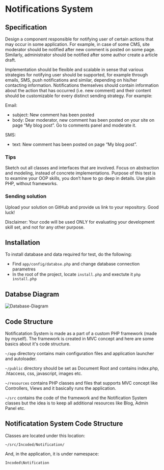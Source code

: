 # Notifications System


## Specification

Design a component responsible for notifying user of certain actions that may occur in some application. For example, 
in case of some CMS, site moderator should be notified after new comment is posted on some page. Similarly, 
administrator should be notified after some author create a article draft.

Implementation should be flexible and scalable in sense that various strategies for notifying user should be supported, 
for example through emails, SMS, push notifications and similar, depending on his/her contacting information. 
Notifications themselves should contain information about the action that has occurred (i.e. new comment) and their 
content should be customizable for every distinct sending strategy. For example:

Email:

+ subject: New comment has been posted
+ body: Dear moderator, new comment has been posted on your site on page “My blog post”. Go to comments panel and moderate it.

SMS:
+ text: New comment has been posted on page “My blog post”.

### Tips

Sketch out all classes and interfaces that are involved. Focus on abstraction and modeling, instead of concrete 
implementations. Purpose of this test is to examine your OOP skills, you don’t have to go deep in details. Use plain 
PHP, without frameworks.

### Sending solution

Upload your solution on GitHub and provide us link to your repository. Good luck!

Disclaimer: Your code will be used ONLY for evaluating your development skill set, and not for any other purpose.


## Installation

To install database and data required for test, do the following:

+ Find `app/config/databse.php` and change database connection parametres
+ In the root of the project, locate `install.php` and exectute it `php install.php`


## Databse Diagram

![Database-Diagram](http://ivanmitic.com/humanity-ns/img/Database-Diagram.png "Database-Diagram")


## Code Structure

Notificatation System is made as a part of a custom PHP framework (made by myself). The framework is created in MVC concept and here are some basics about it's code structure.

`~/app` directory contains main configuration files and application launcher and autoloader.

`~/public` directory should be set as Document Root and contains index.php, .htaccess, css, javascript, images etc.

`~/resources` contains PHP classes and files that supports MVC concept like Controllers, Views and it basically runs the application.

`~/src` contains the code of the framework and the Notification System classes but the idea is to keep all additional resources like Blog, Admin Panel etc.

## Notificatation System Code Structure

Classes are located under this location: 

```
~/src/Incoded/Notification/
```

And, in the application, it is under namespace:

```
Incoded\Notification
```
